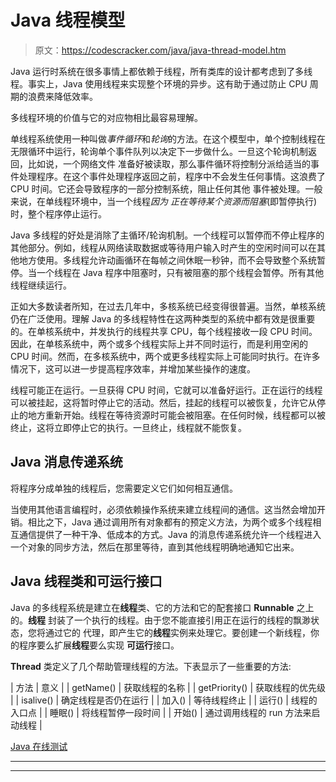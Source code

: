 # Java 线程模型

> 原文：<https://codescracker.com/java/java-thread-model.htm>

Java 运行时系统在很多事情上都依赖于线程，所有类库的设计都考虑到了多线程。事实上，Java 使用线程来实现整个环境的异步。这有助于通过防止 CPU 周期的浪费来降低效率。

多线程环境的价值与它的对应物相比最容易理解。

单线程系统使用一种叫做*事件循环*和*轮询*的方法。在这个模型中，单个控制线程在无限循环中运行，轮询单个事件队列以决定下一步做什么。一旦这个轮询机制返回，比如说，一个网络文件 准备好被读取，那么事件循环将控制分派给适当的事件处理程序。在这个事件处理程序返回之前，程序中不会发生任何事情。这浪费了 CPU 时间。它还会导致程序的一部分控制系统，阻止任何其他 事件被处理。一般来说，在单线程环境中，当一个线程*因为 正在等待某个资源而阻塞*(即暂停执行)时，整个程序停止运行。

Java 多线程的好处是消除了主循环/轮询机制。一个线程可以暂停而不停止程序的其他部分。例如，线程从网络读取数据或等待用户输入时产生的空闲时间可以在其他地方使用。多线程允许动画循环在每帧之间休眠一秒钟，而不会导致整个系统暂停。当一个线程在 Java 程序中阻塞时，只有被阻塞的那个线程会暂停。所有其他线程继续运行。

正如大多数读者所知，在过去几年中，多核系统已经变得很普遍。当然，单核系统仍在广泛使用。理解 Java 的多线程特性在这两种类型的系统中都有效是很重要的。在单核系统中，并发执行的线程共享 CPU，每个线程接收一段 CPU 时间。因此，在单核系统中，两个或多个线程实际上并不同时运行，而是利用空闲的 CPU 时间。然而，在多核系统中，两个或更多线程实际上可能同时执行。在许多情况下，这可以进一步提高程序效率，并增加某些操作的速度。

线程可能正在运行。一旦获得 CPU 时间，它就可以准备好运行。正在运行的线程可以被挂起，这将暂时停止它的活动。然后，挂起的线程可以被恢复，允许它从停止的地方重新开始。线程在等待资源时可能会被阻塞。在任何时候，线程都可以被终止，这将立即停止它的执行。一旦终止，线程就不能恢复。

## Java 消息传递系统

将程序分成单独的线程后，您需要定义它们如何相互通信。

当使用其他语言编程时，必须依赖操作系统来建立线程间的通信。这当然会增加开销。相比之下，Java 通过调用所有对象都有的预定义方法，为两个或多个线程相互通信提供了一种干净、低成本的方式。Java 的消息传递系统允许一个线程进入一个对象的同步方法，然后在那里等待，直到其他线程明确地通知它出来。

## Java 线程类和可运行接口

Java 的多线程系统是建立在**线程**类、它的方法和它的配套接口 **Runnable** 之上的。**线程** 封装了一个执行的线程。由于您不能直接引用正在运行的线程的飘渺状态，您将通过它的 代理，即产生它的**线程**实例来处理它。要创建一个新线程，你的程序要么扩展**线程**要么实现 **可运行**接口。

**Thread** 类定义了几个帮助管理线程的方法。下表显示了一些重要的方法:

| 方法 | 意义 |
| getName() | 获取线程的名称 |
| getPriority() | 获取线程的优先级 |
| isalive() | 确定线程是否仍在运行 |
| 加入() | 等待线程终止 |
| 运行() | 线程的入口点 |
| 睡眠() | 将线程暂停一段时间 |
| 开始() | 通过调用线程的 run 方法来启动线程 |

[Java 在线测试](/exam/showtest.php?subid=1)

* * *

* * *